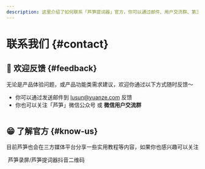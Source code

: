 ```yaml
---
description: 这里介绍了如何联系「芦笋提词器」官方，你可以通过邮件、用户交流群、第三方官方账号等方式联络
---
```


# 联系我们 {#contact}

## 🌼 欢迎反馈 {#feedback}

无论是产品体验问题，或产品功能类需求建议，欢迎你通过以下方式随时反馈～

* 你可以通过发送邮件到 [lusun@yuanze.com](mailto:lusun@yuanze.com) 反馈
* 你也可以关注「芦笋」微信公众号 或 **微信用户交流群**

<ImgCenter><img src="/.gitbook/assets/tcq_wechat.png" alt=""></ImgCenter>

## 😁 了解官方 {#know-us}

目前芦笋也会在三方媒体平台分享一些实用教程等内容，如果你也感兴趣可以关注

<ImgCenter><img src="/.gitbook/assets/douyinerweima.png" alt=""></ImgCenter>
<ImgDesc>芦笋录屏/芦笋提词器抖音二维码</ImgDesc>